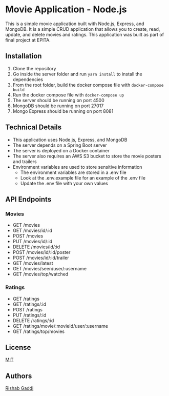 # Movie Application - Node.js

This is a simple movie application built with Node.js, Express, and MongoDB. It is a simple CRUD application that allows you to create, read, update, and delete movies and ratings.
This application was built as part of final project at EPITA.

## Installation

1. Clone the repository
2. Go inside the server folder and run `yarn install` to install the dependencies
3. From the root folder, build the docker compose file with `docker-compose build`
4. Run the docker compose file with `docker-compose up`
5. The server should be running on port 4500
6. MongoDB should be running on port 27017
7. Mongo Express should be running on port 8081

## Technical Details

- This application uses Node.js, Express, and MongoDB
- The server depends on a Spring Boot server
- The server is deployed on a Docker container
- The server also requires an AWS S3 bucket to store the movie posters and trailers
- Environment variables are used to store sensitive information
  - The environment variables are stored in a .env file
  - Look at the .env.example file for an example of the .env file
  - Update the .env file with your own values

## API Endpoints

### Movies

- GET /movies
- GET /movies/id/:id
- POST /movies
- PUT /movies/id/:id
- DELETE /movies/id/:id
- POST /movies/id/:id/poster
- POST /movies/id/:id/trailer
- GET /movies/latest
- GET /movies/seen/user/:username
- GET /movies/top/watched

### Ratings

- GET /ratings
- GET /ratings/:id
- POST /ratings
- PUT /ratings/:id
- DELETE /ratings/:id
- GET /ratings/movie/:movieId/user/:username
- GET /ratings/top/movies

## License

[MIT](https://choosealicense.com/licenses/mit/)

## Authors

[Rishab Gaddi](https://rishabgaddi.github.io/)
